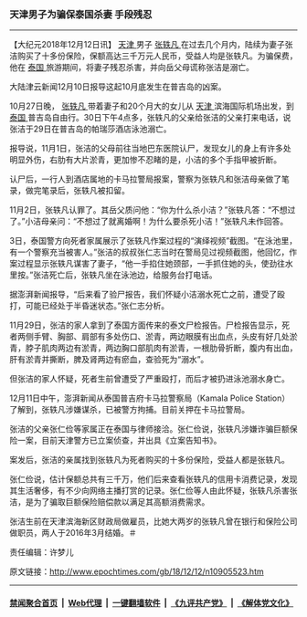 ### 天津男子为骗保泰国杀妻 手段残忍
------------------------

<p>
 【大纪元2018年12月12日讯】
 <a href="http://www.epochtimes.com/gb/tag/%E5%A4%A9%E6%B4%A5.html">
  天津
 </a>
 男子
 <a href="http://www.epochtimes.com/gb/tag/%E5%BC%A0%E8%BD%B6%E5%87%A1.html">
  张轶凡
 </a>
 在过去几个月内，陆续为妻子张洁购买了十多份保险，保额高达三千万元人民币，受益人均是张轶凡。为骗保费，他在
 <a href="http://www.epochtimes.com/gb/tag/%E6%B3%B0%E5%9B%BD.html">
  泰国
 </a>
 旅游期间，将妻子残忍杀害，并向岳父母谎称张洁是溺亡。
</p>
<p>
 大陆津云新闻12月10日报导这起10月底发生在普吉岛的凶案。
</p>
<p>
 10月27日晚，
 <a href="http://www.epochtimes.com/gb/tag/%E5%BC%A0%E8%BD%B6%E5%87%A1.html">
  张轶凡
 </a>
 带着妻子和20个月大的女儿从
 <a href="http://www.epochtimes.com/gb/tag/%E5%A4%A9%E6%B4%A5.html">
  天津
 </a>
 滨海国际机场出发，到
 <a href="http://www.epochtimes.com/gb/tag/%E6%B3%B0%E5%9B%BD.html">
  泰国
 </a>
 普吉岛自由行。30日下午4点多，张轶凡的父亲给张洁的父亲打来电话，说张洁于29日在普吉岛的帕瑞莎酒店泳池溺亡。
</p>
<p>
 报导说，11月1日，张洁的父母前往当地巴东医院认尸，发现女儿的身上有许多处明显外伤，右肋有大片淤青，更加惨不忍睹的是，小洁的多个手指甲被折断。
</p>
<p>
 认尸后，一行人到酒店属地的卡马拉警局报案，警察为张轶凡和张洁母亲做了笔录，做完笔录后，张轶凡被扣留。
</p>
<p>
 11月2日，张轶凡认罪了。其岳父质问他：“你为什么杀小洁？”张轶凡答：“不想过了。”小洁母亲问：“不想过了就离婚啊！为什么要杀死小洁！”张轶凡未作回答。
</p>
<p>
 3日，泰国警方向死者家属展示了张轶凡作案过程的“演绎视频”截图。“在泳池里，有一个警察充当被害人。”张洁的叔叔张仁志当时在警局见过视频截图，他回忆，作案过程显示张轶凡谋害了妻子，“他一手掐住她颈部，一手抓住她的头，使劲往水里按。”张洁死亡后，张轶凡坐在泳池边，给服务台打电话。
</p>
<p>
 据澎湃新闻报导，“后来看了验尸报告，我们怀疑小洁溺水死亡之前，遭受了殴打，可能已经处于半昏迷状态。”张仁志分析。
</p>
<p>
 11月29日，张洁的家人拿到了泰国方面传来的泰文尸检报告。尸检报告显示，死者两侧手臂、胸部、肩部有多处伤口、淤青，两边眼膜有出血点，头皮有好几处淤青，脖子肌肉两边有淤青，两边胸口部肌肉有淤青，一根肋骨折断，腹内有出血，肝有淤青并撕断，脾及肾两边有瘀血，查验死为“溺水”。
</p>
<p>
 但张洁的家人怀疑，死者生前曾遭受了严重殴打，而后才被扔进泳池溺水身亡。
</p>
<p>
 12月11日中午，澎湃新闻从泰国普吉府卡马拉警察局（Kamala Police Station）了解到，张轶凡涉嫌谋杀，已被警方拘捕。目前关押在卡马拉警局。
</p>
<p>
 张洁的父亲张仁俭等家属正在泰国与律师接洽。张仁俭说，张轶凡涉嫌诈骗巨额保险一案，目前天津警方已立案侦查，并出具《立案告知书》。
</p>
<p>
 案发后，张洁的亲属找到张轶凡为死者购买的十多份保险，受益人都是张轶凡。
</p>
<p>
 张仁俭说，估计保额总共有三千万，他们后来查看张轶凡的信用卡消费记录，发现其生活奢侈，有不少向网络主播打赏的记录。张仁俭等人由此怀疑，张轶凡杀害张洁，是为了骗取巨额保险赔偿款以满足其高额消费需求。
</p>
<p>
 张洁生前在天津滨海新区财政局做雇员，比她大两岁的张轶凡曾在银行和保险公司做职员，两人于2016年3月结婚。＃
</p>
<p>
 责任编辑：许梦儿
</p>

原文链接：http://www.epochtimes.com/gb/18/12/12/n10905523.htm


------------------------
#### [禁闻聚合首页](https://github.com/gfw-breaker/banned-news/blob/master/README.md) &nbsp;|&nbsp; [Web代理](https://github.com/gfw-breaker/open-proxy/blob/master/README.md) &nbsp;|&nbsp; [一键翻墙软件](https://github.com/gfw-breaker/nogfw/blob/master/README.md) &nbsp;|&nbsp; [《九评共产党》](https://github.com/gfw-breaker/9ping.md/blob/master/README.md#九评之一评共产党是什么) &nbsp;|&nbsp; [《解体党文化》](https://github.com/gfw-breaker/jtdwh.md/blob/master/README.md#绪论)